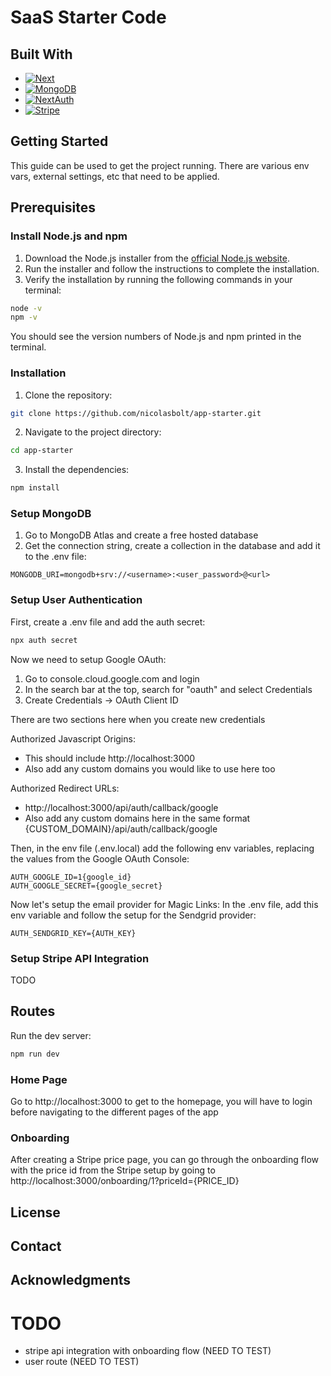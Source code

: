 # SaaS Starter Code

## Built With

* [![Next][Next.js]][Next-url]
* [![MongoDB][MongoDB]][MongoDB-url]
* [![NextAuth][NextAuth]][NextAuth-url]
* [![Stripe][Stripe]][Stripe-url]

[Next.js]: https://img.shields.io/badge/Next.js-000000?style=for-the-badge&logo=nextdotjs&logoColor=white
[Next-url]: https://nextjs.org/
[MongoDB]: https://img.shields.io/badge/MongoDB-47A248?style=for-the-badge&logo=mongodb&logoColor=white
[MongoDB-url]: https://www.mongodb.com/
[NextAuth]: https://img.shields.io/badge/NextAuth.js-000000?style=for-the-badge&logo=nextdotjs&logoColor=white
[NextAuth-url]: https://next-auth.js.org/
[Stripe]: https://img.shields.io/badge/Stripe-008CDD?style=for-the-badge&logo=stripe&logoColor=white
[Stripe-url]: https://stripe.com/


## Getting Started

This guide can be used to get the project running.  There are various env vars, external settings, etc that need to be applied.  

## Prerequisites

### Install Node.js and npm

1. Download the Node.js installer from the [official Node.js website](https://nodejs.org/).
2. Run the installer and follow the instructions to complete the installation.
3. Verify the installation by running the following commands in your terminal:

```bash
node -v
npm -v
```

You should see the version numbers of Node.js and npm printed in the terminal.

### Installation

1. Clone the repository:

```bash
git clone https://github.com/nicolasbolt/app-starter.git
```

2. Navigate to the project directory:

```bash
cd app-starter
```

3. Install the dependencies:

```bash
npm install
```

### Setup MongoDB

1. Go to MongoDB Atlas and create a free hosted database
2. Get the connection string, create a collection in the database and add it to the .env file:

`MONGODB_URI=mongodb+srv://<username>:<user_password>@<url>`



### Setup User Authentication

First, create a .env file and add the auth secret:

```bash
npx auth secret
```

Now we need to setup Google OAuth:

1. Go to console.cloud.google.com and login
2. In the search bar at the top, search for "oauth" and select Credentials
3. Create Credentials -> OAuth Client ID

There are two sections here when you create new credentials

Authorized Javascript Origins:
- This should include http://localhost:3000
- Also add any custom domains you would like to use here too

Authorized Redirect URLs:
- http://localhost:3000/api/auth/callback/google
- Also add any custom domains here in the same format {CUSTOM_DOMAIN}/api/auth/callback/google

Then, in the env file (.env.local) add the following env variables, replacing the values from the Google OAuth Console:

```
AUTH_GOOGLE_ID=1{google_id}
AUTH_GOOGLE_SECRET={google_secret}
```

Now let's setup the email provider for Magic Links:
In the .env file, add this env variable and follow the setup for the Sendgrid provider:

`AUTH_SENDGRID_KEY={AUTH_KEY}`

### Setup Stripe API Integration
TODO

## Routes

Run the dev server:
```bash
npm run dev
```

### Home Page

Go to http://localhost:3000 to get to the homepage, you will have to login before navigating to the different pages of the app

### Onboarding

After creating a Stripe price page, you can go through the onboarding flow with the price id from the Stripe setup by going to http://localhost:3000/onboarding/1?priceId={PRICE_ID}

## License

## Contact

## Acknowledgments


# TODO
- stripe api integration with onboarding flow (NEED TO TEST)
- user route (NEED TO TEST)
